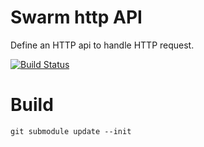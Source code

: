# Swarm http API

Define an HTTP api to handle HTTP request.

[![Build Status](https://travis-ci.org/swarm-framework/swarm-http-api.svg?branch=master)](https://travis-ci.org/swarm-framework/swarm-http-api)

# Build

```
git submodule update --init
```
